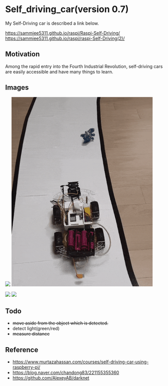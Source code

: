 # Self_driving_car(version 0.7) 
My Self-Driving car is described a link below.

https://sammiee5311.github.io/raspi/Raspi-Self-Driving/ <br>
https://sammiee5311.github.io/raspi/raspi-Self-Driving(2)/

## Motivation
Among the rapid entry into the Fourth Industrial Revolution, self-driving cars are easily accessible and have many things to learn.

## Images

<p float="top">
  <img src="https://github.com/sammiee5311/raspberry_pi/blob/master/self_driving_car/images/car.gif" width="450" />
  <img src="https://github.com/sammiee5311/raspberry_pi/blob/master/self_driving_car/images/car_object_detection.gif" width="450" /> 
</p>

![](https://github.com/sammiee5311/raspberry_pi/blob/master/self_driving_car/images/car.gif)
![](https://github.com/sammiee5311/raspberry_pi/blob/master/self_driving_car/images/object_detection.gif)

## Todo
+ ~~move aside from the object which is detected.~~
+ detect light(green/red)
+ ~~measure distance~~

## Reference
+ https://www.murtazahassan.com/courses/self-driving-car-using-raspberry-pi/
+ https://blog.naver.com/chandong83/221155355360
+ https://github.com/AlexeyAB/darknet
